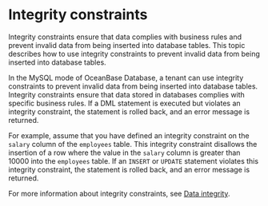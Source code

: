 # Integrity constraints

Integrity constraints ensure that data complies with business rules and prevent invalid data from being inserted into database tables. This topic describes how to use integrity constraints to prevent invalid data from being inserted into database tables.

In the MySQL mode of OceanBase Database, a tenant can use integrity constraints to prevent invalid data from being inserted into database tables. Integrity constraints ensure that data stored in databases complies with specific business rules. If a DML statement is executed but violates an integrity constraint, the statement is rolled back, and an error message is returned.

For example, assume that you have defined an integrity constraint on the `salary` column of the `employees` table. This integrity constraint disallows the insertion of a row where the value in the `salary` column is greater than 10000 into the `employees` table. If an `INSERT` or `UPDATE` statement violates this integrity constraint, the statement is rolled back, and an error message is returned.

For more information about integrity constraints, see [Data integrity](../700.data-integrity-of-mysql-mode/100.data-integrity-overview-of-mysql-mode.md).
